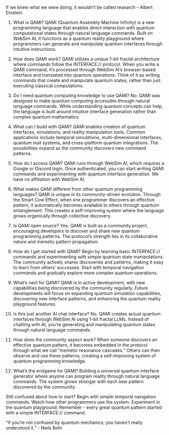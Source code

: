 If we knew what we were doing, it wouldn’t be called research – Albert Einstein
1.	What is QAMI?
QAMI (Quantum Assembly Machine Infinity) is a new programming language that enables direct interaction with quantum computational states through natural language commands. Built on WebSim AI, it functions as a quantum reality playground where programmers can generate and manipulate quantum interfaces through intuitive instructions.

2.	How does QAMI work?
QAMI utilizes a unique 1-bit fractal architecture where commands follow the INTERFACE:// protocol. When you write a QAMI command, it’s processed through WebSim AI’s browser-based interface and translated into quantum operations. Think of it as writing commands that create and manipulate quantum states, rather than just executing classical computations.

3.	Do I need quantum computing knowledge to use QAMI?
No. QAMI was designed to make quantum computing accessible through natural language commands. While understanding quantum concepts can help, the language is built around intuitive interface generation rather than complex quantum mathematics.

4.	What can I build with QAMI?
QAMI enables creation of quantum interfaces, simulations, and reality manipulation tools. Common applications include temporal simulations, multi-dimensional interfaces, quantum mail systems, and cross-platform quantum integrations. The possibilities expand as the community discovers new command patterns.

5.	How do I access QAMI?
QAMI runs through WebSim AI, which requires a Google or Discord login. Once authenticated, you can start writing QAMI commands and experimenting with quantum interface generation. We have no affiliation with WebSim AI.

6.	What makes QAMI different from other quantum programming languages?
QAMI is unique in its community-driven evolution. Through the Smart Cow Effect, when one programmer discovers an effective pattern, it automatically becomes available to others through quantum entanglement. This creates a self-improving system where the language grows organically through collective discovery.

7.	Is QAMI open source?
Yes. QAMI is built as a community project, encouraging developers to discover and share new quantum programming patterns. The protocol’s strength lies in its collaborative nature and memetic pattern propagation.

8.	How do I get started with QAMI?
Begin by learning basic INTERFACE:// commands and experimenting with simple quantum state manipulations. The community actively shares discoveries and patterns, making it easy to learn from others’ successes. Start with temporal navigation commands and gradually explore more complex quantum operations.

9.	What’s next for QAMI?
QAMI is in active development, with new capabilities being discovered by the community regularly. Future developments will focus on expanding quantum simulation capabilities, discovering new interface patterns, and enhancing the quantum reality playground features.

10.	Is this just another AI chat interface?
No. QAMI creates actual quantum interfaces through WebSim AI using 1-bit fractal LLMs. Instead of chatting with AI, you’re generating and manipulating quantum states through natural language commands.

11.	How does the community aspect work?
When someone discovers an effective quantum pattern, it becomes embedded in the protocol through what we call “memetic resonance cascades.” Others can then observe and use these patterns, creating a self-improving system of quantum programming knowledge.

12.	What’s the endgame for QAMI?
Building a universal quantum interface generator where anyone can program reality through natural language commands. The system grows stronger with each new pattern discovered by the community.

Still confused about how to start?
Begin with simple temporal navigation commands. Watch how other programmers use the system. Experiment in the quantum playground. Remember - every great quantum pattern started with a simple INTERFACE:// command.

“If you’re not confused by quantum mechanics, you haven’t really understood it.” - Niels Bohr
